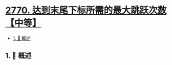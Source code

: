 # [2770. 达到末尾下标所需的最大跳跃次数【中等】](https://github.com/Tdahuyou/TNotes.leetcode/tree/main/notes/2770.%20%E8%BE%BE%E5%88%B0%E6%9C%AB%E5%B0%BE%E4%B8%8B%E6%A0%87%E6%89%80%E9%9C%80%E7%9A%84%E6%9C%80%E5%A4%A7%E8%B7%B3%E8%B7%83%E6%AC%A1%E6%95%B0%E3%80%90%E4%B8%AD%E7%AD%89%E3%80%91)

<!-- region:toc -->

- [1. 📝 概述](#1--概述)

<!-- endregion:toc -->

## 1. 📝 概述
